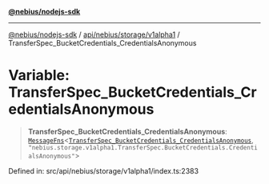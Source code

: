 [**@nebius/nodejs-sdk**](../../../../../README.md)

---

[@nebius/nodejs-sdk](../../../../../README.md) / [api/nebius/storage/v1alpha1](../README.md) / TransferSpec_BucketCredentials_CredentialsAnonymous

# Variable: TransferSpec_BucketCredentials_CredentialsAnonymous

> **TransferSpec_BucketCredentials_CredentialsAnonymous**: [`MessageFns`](../../../../../runtime/protos/core/interfaces/MessageFns.md)\<[`TransferSpec_BucketCredentials_CredentialsAnonymous`](../interfaces/TransferSpec_BucketCredentials_CredentialsAnonymous.md), `"nebius.storage.v1alpha1.TransferSpec.BucketCredentials.CredentialsAnonymous"`\>

Defined in: src/api/nebius/storage/v1alpha1/index.ts:2383

